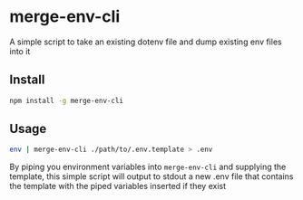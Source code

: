 # merge-env-cli

A simple script to take an existing dotenv file and dump existing env files into it

## Install

```bash
npm install -g merge-env-cli
```

## Usage

```bash
env | merge-env-cli ./path/to/.env.template > .env
```

By piping you environment variables into `merge-env-cli` and supplying the template, this simple
script will output to stdout a new .env file that contains the template with the piped variables
inserted if they exist